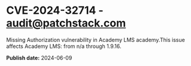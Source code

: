 # CVE-2024-32714 - audit@patchstack.com

Missing Authorization vulnerability in Academy LMS academy.This issue affects Academy LMS: from n/a through 1.9.16.

**Publish date:** 2024-06-09
